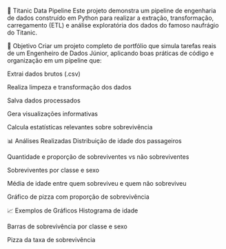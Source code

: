 🚢 Titanic Data Pipeline
Este projeto demonstra um pipeline de engenharia de dados construído em Python para realizar a extração, transformação, carregamento (ETL) e análise exploratória dos dados do famoso naufrágio do Titanic.

📌 Objetivo
Criar um projeto completo de portfólio que simula tarefas reais de um Engenheiro de Dados Júnior, aplicando boas práticas de código e organização em um pipeline que:

Extrai dados brutos (.csv)

Realiza limpeza e transformação dos dados

Salva dados processados

Gera visualizações informativas

Calcula estatísticas relevantes sobre sobrevivência

📊 Análises Realizadas
Distribuição de idade dos passageiros

Quantidade e proporção de sobreviventes vs não sobreviventes

Sobreviventes por classe e sexo

Média de idade entre quem sobreviveu e quem não sobreviveu

Gráfico de pizza com proporção de sobrevivência

📈 Exemplos de Gráficos
Histograma de idade

Barras de sobrevivência por classe e sexo

Pizza da taxa de sobrevivência
